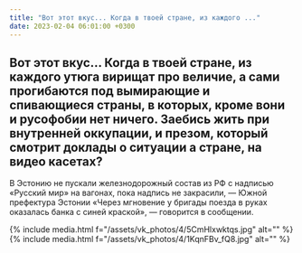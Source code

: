 ```yaml
---
title: "Вот этот вкус... Когда в твоей стране, из каждого ..."
date: 2023-02-04 06:01:00 +0300
---
```


Вот этот вкус... Когда в твоей стране, из каждого утюга вирищат про величие, а сами прогибаются под вымирающие и спивающиеся страны, в которых, кроме вони и русофобии нет ничего. Заебись жить при внутренней оккупации, и презом, который смотрит доклады о ситуации а стране, на видео касетах?
----------
В Эстонию не пускали железнодорожный состав из РФ с надписью «Русский мир» на вагонах, пока надпись не закрасили, — Южной префектура Эстонии
«Через мгновение у бригады поезда в руках оказалась банка с синей краской», — говорится в сообщении.


{% include media.html f="/assets/vk_photos/4/5CmHlxwktqs.jpg" alt="" %}
{% include media.html f="/assets/vk_photos/4/1KqnFBv_fQ8.jpg" alt="" %}
